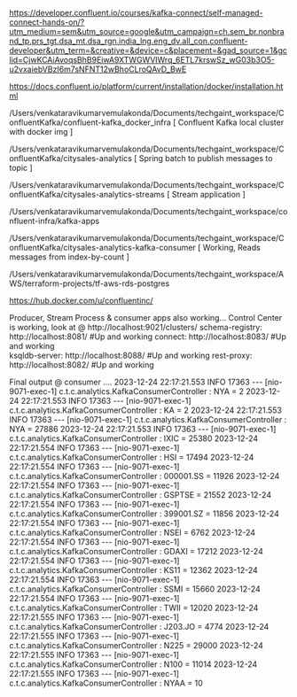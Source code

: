 https://developer.confluent.io/courses/kafka-connect/self-managed-connect-hands-on/?utm_medium=sem&utm_source=google&utm_campaign=ch.sem_br.nonbrand_tp.prs_tgt.dsa_mt.dsa_rgn.india_lng.eng_dv.all_con.confluent-developer&utm_term=&creative=&device=c&placement=&gad_source=1&gclid=CjwKCAiAvoqsBhB9EiwA9XTWGWVIWrq_6ETL7krswSz_wG03b3O5-u2vxaiebVBzI6m7sNFNT12wBhoCLroQAvD_BwE

https://docs.confluent.io/platform/current/installation/docker/installation.html


/Users/venkataravikumarvemulakonda/Documents/techgaint_workspace/ConfluentKafka/confluent-kafka_docker_infra	[ Confluent Kafka local cluster with docker img ]

/Users/venkataravikumarvemulakonda/Documents/techgaint_workspace/ConfluentKafka/citysales-analytics		[ Spring batch to publish messages to topic ]

/Users/venkataravikumarvemulakonda/Documents/techgaint_workspace/ConfluentKafka/citysales-analytics-streams				[ Stream application ]

/Users/venkataravikumarvemulakonda/Documents/techgaint_workspace/confluent-infra/kafka-apps

/Users/venkataravikumarvemulakonda/Documents/techgaint_workspace/ConfluentKafka/citysales-analytics-kafka-consumer		[ Working, Reads messages from index-by-count ]

/Users/venkataravikumarvemulakonda/Documents/techgaint_workspace/AWS/terraform-projects/tf-aws-rds-postgres

https://hub.docker.com/u/confluentinc/


Producer, Stream Process & consumer apps also working...
Control Center is working, look at @ http://localhost:9021/clusters/
schema-registry:        http://localhost:8081/      #Up and working
connect:                http://localhost:8083/      #Up and working      
ksqldb-server:          http://localhost:8088/      #Up and working
rest-proxy:             http://localhost:8082/      #Up and working

Final output @ consumer ....
2023-12-24 22:17:21.553  INFO 17363 --- [nio-9071-exec-1] c.t.c.analytics.KafkaConsumerController  : ﻿NYA = 2
2023-12-24 22:17:21.553  INFO 17363 --- [nio-9071-exec-1] c.t.c.analytics.KafkaConsumerController  : KA = 2
2023-12-24 22:17:21.553  INFO 17363 --- [nio-9071-exec-1] c.t.c.analytics.KafkaConsumerController  : NYA = 27886
2023-12-24 22:17:21.553  INFO 17363 --- [nio-9071-exec-1] c.t.c.analytics.KafkaConsumerController  : IXIC = 25380
2023-12-24 22:17:21.554  INFO 17363 --- [nio-9071-exec-1] c.t.c.analytics.KafkaConsumerController  : HSI = 17494
2023-12-24 22:17:21.554  INFO 17363 --- [nio-9071-exec-1] c.t.c.analytics.KafkaConsumerController  : 000001.SS = 11926
2023-12-24 22:17:21.554  INFO 17363 --- [nio-9071-exec-1] c.t.c.analytics.KafkaConsumerController  : GSPTSE = 21552
2023-12-24 22:17:21.554  INFO 17363 --- [nio-9071-exec-1] c.t.c.analytics.KafkaConsumerController  : 399001.SZ = 11856
2023-12-24 22:17:21.554  INFO 17363 --- [nio-9071-exec-1] c.t.c.analytics.KafkaConsumerController  : NSEI = 6762
2023-12-24 22:17:21.554  INFO 17363 --- [nio-9071-exec-1] c.t.c.analytics.KafkaConsumerController  : GDAXI = 17212
2023-12-24 22:17:21.554  INFO 17363 --- [nio-9071-exec-1] c.t.c.analytics.KafkaConsumerController  : KS11 = 12362
2023-12-24 22:17:21.554  INFO 17363 --- [nio-9071-exec-1] c.t.c.analytics.KafkaConsumerController  : SSMI = 15660
2023-12-24 22:17:21.554  INFO 17363 --- [nio-9071-exec-1] c.t.c.analytics.KafkaConsumerController  : TWII = 12020
2023-12-24 22:17:21.555  INFO 17363 --- [nio-9071-exec-1] c.t.c.analytics.KafkaConsumerController  : J203.JO = 4774
2023-12-24 22:17:21.555  INFO 17363 --- [nio-9071-exec-1] c.t.c.analytics.KafkaConsumerController  : N225 = 29000
2023-12-24 22:17:21.555  INFO 17363 --- [nio-9071-exec-1] c.t.c.analytics.KafkaConsumerController  : N100 = 11014
2023-12-24 22:17:21.555  INFO 17363 --- [nio-9071-exec-1] c.t.c.analytics.KafkaConsumerController  : NYAA = 10
